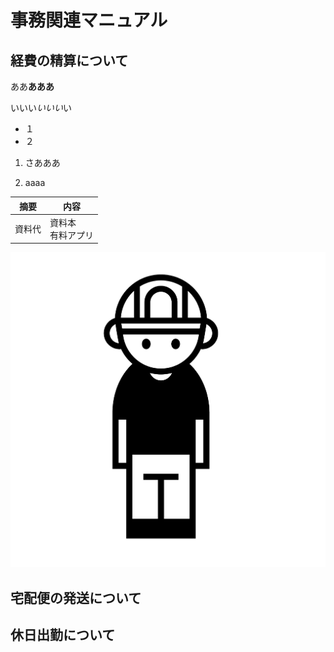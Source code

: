 # 事務関連マニュアル
## 経費の精算について
ああ**あああ**

いいい*いいい*い
- １
- ２

1. さあああ

2. aaaa

|摘要|内容
|--|--
|資料代|資料本<br>有料アプリ
![画像](img/124879.png)
## 宅配便の発送について
## 休日出勤について